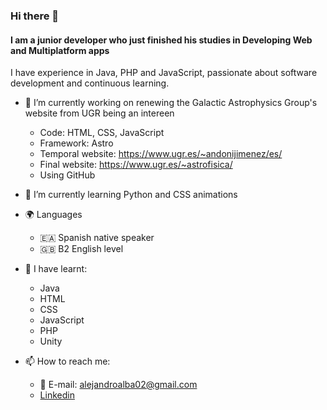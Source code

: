 ### Hi there 👋
#### I am a junior developer who just finished his studies in Developing Web and Multiplatform apps
I have experience in Java, PHP and JavaScript, passionate about software development and continuous learning.

- 🔭 I’m currently working on renewing the Galactic Astrophysics Group's website from UGR being an intereen
    - Code: HTML, CSS, JavaScript
    - Framework: Astro
    - Temporal website: https://www.ugr.es/~andonijimenez/es/
    - Final website: https://www.ugr.es/~astrofisica/
    - Using GitHub

- 🌱 I’m currently learning Python and CSS animations

- 🌍 Languages
    - 🇪🇦 Spanish native speaker
    - 🇬🇧 B2 English level

- 📘 I have learnt:
    - Java
    - HTML
    - CSS
    - JavaScript
    - PHP
    - Unity

- 📫 How to reach me:
    - 📨 E-mail: alejandroalba02@gmail.com 
    - [Linkedin](https://www.linkedin.com/in/alejandro-alba-castillo-69583b186?utm_source=share&utm_campaign=share_via&utm_content=profile&utm_medium=android_app)

<!--
**AlejandroAlbaCastillo/AlejandroAlbaCastillo** is a ✨ _special_ ✨ repository because its `README.md` (this file) appears on your GitHub profile.

Here are some ideas to get you started:

- 🔭 I’m currently working on ...
- 🌱 I’m currently learning ...
- 👯 I’m looking to collaborate on ...
- 🤔 I’m looking for help with ...
- 💬 Ask me about ...
- 📫 How to reach me: ...
- 😄 Pronouns: ...
- ⚡ Fun fact: ...
-->
